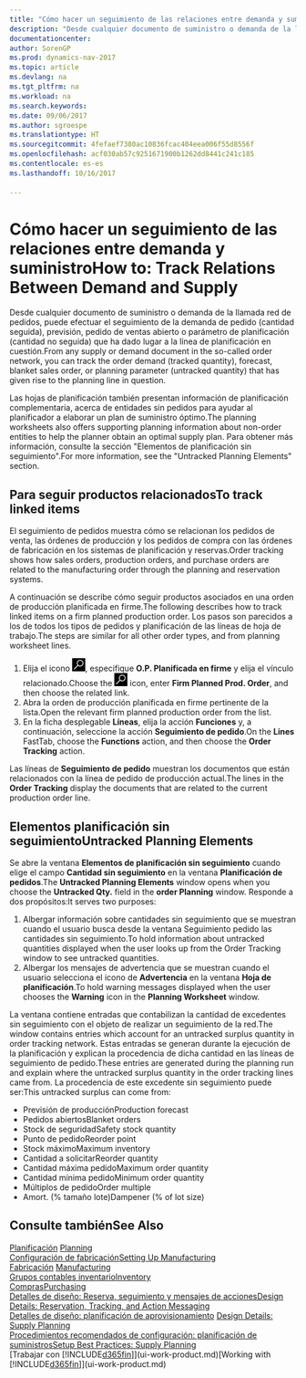 ```yaml
---
title: "Cómo hacer un seguimiento de las relaciones entre demanda y suministro"
description: "Desde cualquier documento de suministro o demanda de la llamada red de pedidos, puede efectuar el seguimiento de la demanda de pedido (cantidad seguida), previsión, pedido de ventas abierto o parámetro de planificación (cantidad no seguida) que ha dado lugar a la línea de planificación en cuestión."
documentationcenter: 
author: SorenGP
ms.prod: dynamics-nav-2017
ms.topic: article
ms.devlang: na
ms.tgt_pltfrm: na
ms.workload: na
ms.search.keywords: 
ms.date: 09/06/2017
ms.author: sgroespe
ms.translationtype: HT
ms.sourcegitcommit: 4fefaef7380ac10836fcac404eea006f55d8556f
ms.openlocfilehash: acf030ab57c9251671900b1262dd8441c241c185
ms.contentlocale: es-es
ms.lasthandoff: 10/16/2017

---
```

# <a name="how-to-track-relations-between-demand-and-supply"></a><span data-ttu-id="bced9-103">Cómo hacer un seguimiento de las relaciones entre demanda y suministro</span><span class="sxs-lookup"><span data-stu-id="bced9-103">How to: Track Relations Between Demand and Supply</span></span>
<span data-ttu-id="bced9-104">Desde cualquier documento de suministro o demanda de la llamada red de pedidos, puede efectuar el seguimiento de la demanda de pedido (cantidad seguida), previsión, pedido de ventas abierto o parámetro de planificación (cantidad no seguida) que ha dado lugar a la línea de planificación en cuestión.</span><span class="sxs-lookup"><span data-stu-id="bced9-104">From any supply or demand document in the so-called order network, you can track the order demand (tracked quantity), forecast, blanket sales order, or planning parameter (untracked quantity) that has given rise to the planning line in question.</span></span>

<span data-ttu-id="bced9-105">Las hojas de planificación también presentan información de planificación complementaria, acerca de entidades sin pedidos para ayudar al planificador a elaborar un plan de suministro óptimo.</span><span class="sxs-lookup"><span data-stu-id="bced9-105">The planning worksheets also offers supporting planning information about non-order entities to help the planner obtain an optimal supply plan.</span></span> <span data-ttu-id="bced9-106">Para obtener más información, consulte la sección "Elementos de planificación sin seguimiento".</span><span class="sxs-lookup"><span data-stu-id="bced9-106">For more information, see the "Untracked Planning Elements" section.</span></span>

## <a name="to-track-linked-items"></a><span data-ttu-id="bced9-107">Para seguir productos relacionados</span><span class="sxs-lookup"><span data-stu-id="bced9-107">To track linked items</span></span>
<span data-ttu-id="bced9-108">El seguimiento de pedidos muestra cómo se relacionan los pedidos de venta, las órdenes de producción y los pedidos de compra con las órdenes de fabricación en los sistemas de planificación y reservas.</span><span class="sxs-lookup"><span data-stu-id="bced9-108">Order tracking shows how sales orders, production orders, and purchase orders are related to the manufacturing order through the planning and reservation systems.</span></span>

<span data-ttu-id="bced9-109">A continuación se describe cómo seguir productos asociados en una orden de producción planificada en firme.</span><span class="sxs-lookup"><span data-stu-id="bced9-109">The following describes how to track linked items on a firm planned production order.</span></span> <span data-ttu-id="bced9-110">Los pasos son parecidos a los de todos los tipos de pedidos y planificación de las líneas de hoja de trabajo.</span><span class="sxs-lookup"><span data-stu-id="bced9-110">The steps are similar for all other order types, and from planning worksheet lines.</span></span>

1. <span data-ttu-id="bced9-111">Elija el icono ![Buscar página o informe](media/ui-search/search_small.png "icono Buscar página o informe"), especifique **O.P. Planificada en firme** y elija el vínculo relacionado.</span><span class="sxs-lookup"><span data-stu-id="bced9-111">Choose the ![Search for Page or Report](media/ui-search/search_small.png "Search for Page or Report icon") icon, enter **Firm Planned Prod. Order**, and then choose the related link.</span></span>
2. <span data-ttu-id="bced9-112">Abra la orden de producción planificada en firme pertinente de la lista.</span><span class="sxs-lookup"><span data-stu-id="bced9-112">Open the relevant firm planned production order from the list.</span></span>
3. <span data-ttu-id="bced9-113">En la ficha desplegable **Líneas**, elija la acción **Funciones** y, a continuación, seleccione la acción **Seguimiento de pedido**.</span><span class="sxs-lookup"><span data-stu-id="bced9-113">On the **Lines** FastTab, choose the **Functions** action, and then choose the **Order Tracking** action.</span></span>

<span data-ttu-id="bced9-114">Las líneas de **Seguimiento de pedido** muestran los documentos que están relacionados con la línea de pedido de producción actual.</span><span class="sxs-lookup"><span data-stu-id="bced9-114">The lines in the **Order Tracking** display the documents that are related to the current production order line.</span></span>

## <a name="untracked-planning-elements"></a><span data-ttu-id="bced9-115">Elementos planificación sin seguimiento</span><span class="sxs-lookup"><span data-stu-id="bced9-115">Untracked Planning Elements</span></span>
<span data-ttu-id="bced9-116">Se abre la ventana **Elementos de planificación sin seguimiento** cuando elige el campo **Cantidad sin seguimiento** en la ventana **Planificación de pedidos**.</span><span class="sxs-lookup"><span data-stu-id="bced9-116">The **Untracked Planning Elements** window opens when you choose the **Untracked Qty.** field in the **order Planning** window.</span></span> <span data-ttu-id="bced9-117">Responde a dos propósitos:</span><span class="sxs-lookup"><span data-stu-id="bced9-117">It serves two purposes:</span></span>

1. <span data-ttu-id="bced9-118">Albergar información sobre cantidades sin seguimiento que se muestran cuando el usuario busca desde la ventana Seguimiento pedido las cantidades sin seguimiento.</span><span class="sxs-lookup"><span data-stu-id="bced9-118">To hold information about untracked quantities displayed when the user looks up from the Order Tracking window to see untracked quantities.</span></span>
2. <span data-ttu-id="bced9-119">Albergar los mensajes de advertencia que se muestran cuando el usuario selecciona el icono de **Advertencia** en la ventana **Hoja de planificación**.</span><span class="sxs-lookup"><span data-stu-id="bced9-119">To hold warning messages displayed when the user chooses the **Warning** icon in the **Planning Worksheet** window.</span></span>

<span data-ttu-id="bced9-120">La ventana contiene entradas que contabilizan la cantidad de excedentes sin seguimiento con el objeto de realizar un seguimiento de la red.</span><span class="sxs-lookup"><span data-stu-id="bced9-120">The window contains entries which account for an untracked surplus quantity in order tracking network.</span></span> <span data-ttu-id="bced9-121">Estas entradas se generan durante la ejecución de la planificación y explican la procedencia de dicha cantidad en las líneas de seguimiento de pedido.</span><span class="sxs-lookup"><span data-stu-id="bced9-121">These entries are generated during the planning run and explain where the untracked surplus quantity in the order tracking lines came from.</span></span> <span data-ttu-id="bced9-122">La procedencia de este excedente sin seguimiento puede ser:</span><span class="sxs-lookup"><span data-stu-id="bced9-122">This untracked surplus can come from:</span></span>

- <span data-ttu-id="bced9-123">Previsión de producción</span><span class="sxs-lookup"><span data-stu-id="bced9-123">Production forecast</span></span>
- <span data-ttu-id="bced9-124">Pedidos abiertos</span><span class="sxs-lookup"><span data-stu-id="bced9-124">Blanket orders</span></span>
- <span data-ttu-id="bced9-125">Stock de seguridad</span><span class="sxs-lookup"><span data-stu-id="bced9-125">Safety stock quantity</span></span>
- <span data-ttu-id="bced9-126">Punto de pedido</span><span class="sxs-lookup"><span data-stu-id="bced9-126">Reorder point</span></span>
- <span data-ttu-id="bced9-127">Stock máximo</span><span class="sxs-lookup"><span data-stu-id="bced9-127">Maximum inventory</span></span>
- <span data-ttu-id="bced9-128">Cantidad a solicitar</span><span class="sxs-lookup"><span data-stu-id="bced9-128">Reorder quantity</span></span>
- <span data-ttu-id="bced9-129">Cantidad máxima pedido</span><span class="sxs-lookup"><span data-stu-id="bced9-129">Maximum order quantity</span></span>
- <span data-ttu-id="bced9-130">Cantidad mínima pedido</span><span class="sxs-lookup"><span data-stu-id="bced9-130">Minimum order quantity</span></span>
- <span data-ttu-id="bced9-131">Múltiplos de pedido</span><span class="sxs-lookup"><span data-stu-id="bced9-131">Order multiple</span></span>
- <span data-ttu-id="bced9-132">Amort. (% tamaño lote)</span><span class="sxs-lookup"><span data-stu-id="bced9-132">Dampener (% of lot size)</span></span>

## <a name="see-also"></a><span data-ttu-id="bced9-133">Consulte también</span><span class="sxs-lookup"><span data-stu-id="bced9-133">See Also</span></span>  
<span data-ttu-id="bced9-134">[Planificación](production-planning.md) </span><span class="sxs-lookup"><span data-stu-id="bced9-134">[Planning](production-planning.md) </span></span>  
[<span data-ttu-id="bced9-135">Configuración de fabricación</span><span class="sxs-lookup"><span data-stu-id="bced9-135">Setting Up Manufacturing</span></span>](production-configure-production-processes.md)  
<span data-ttu-id="bced9-136">[Fabricación](production-manage-manufacturing.md)  </span><span class="sxs-lookup"><span data-stu-id="bced9-136">[Manufacturing](production-manage-manufacturing.md)  </span></span>  
[<span data-ttu-id="bced9-137">Grupos contables inventario</span><span class="sxs-lookup"><span data-stu-id="bced9-137">Inventory</span></span>](inventory-manage-inventory.md)  
[<span data-ttu-id="bced9-138">Compras</span><span class="sxs-lookup"><span data-stu-id="bced9-138">Purchasing</span></span>](purchasing-manage-purchasing.md)  
[<span data-ttu-id="bced9-139">Detalles de diseño: Reserva, seguimiento y mensajes de acciones</span><span class="sxs-lookup"><span data-stu-id="bced9-139">Design Details: Reservation, Tracking, and Action Messaging</span></span>](design-details-reservation-order-tracking-and-action-messaging.md)  
<span data-ttu-id="bced9-140">[Detalles de diseño: planificación de aprovisionamiento](design-details-supply-planning.md) </span><span class="sxs-lookup"><span data-stu-id="bced9-140">[Design Details: Supply Planning](design-details-supply-planning.md) </span></span>  
[<span data-ttu-id="bced9-141">Procedimientos recomendados de configuración: planificación de suministros</span><span class="sxs-lookup"><span data-stu-id="bced9-141">Setup Best Practices: Supply Planning</span></span>](setup-best-practices-supply-planning.md)  
<span data-ttu-id="bced9-142">[Trabajar con [!INCLUDE[d365fin](includes/d365fin_md.md)]](ui-work-product.md)</span><span class="sxs-lookup"><span data-stu-id="bced9-142">[Working with [!INCLUDE[d365fin](includes/d365fin_md.md)]](ui-work-product.md)</span></span>

